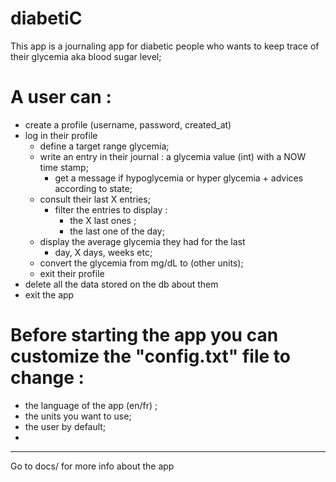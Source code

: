 # diabetiC

This app is a journaling app for diabetic people who wants to keep trace of their glycemia aka blood sugar level;

# A user can : 
* create a profile (username, password, created_at)
* log in their profile 
    * define a target range glycemia;
    * write an entry in their journal : a glycemia value (int) with a NOW time stamp;
        * get a message if hypoglycemia or hyper glycemia + advices according to state;
    * consult their last X entries;
        * filter the entries to display : 
            * the X last ones ;
            * the last one of the day;
    * display the average glycemia they had for the last 
        * day, X days, weeks etc;
    * convert the glycemia from mg/dL to (other units);
    * exit their profile
* delete all the data stored on the db about them
* exit the app

# Before starting the app you can customize the "config.txt" file to change : 
 * the language of the app (en/fr) ; 
 * the units you want to use;
 * the user by default;
 * 
 * * * * * * 

Go to docs/ for more info about the app 


    
